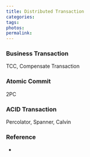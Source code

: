 ```yaml
---
title: Distributed Transaction
categories:
tags:
photos:
permalink:
---
```


> 

<!-- more -->

### Business Transaction
TCC, Compensate Transaction

### Atomic Commit
2PC

### ACID Transaction
Percolator, Spanner, Calvin

<!-- the diff between consensus, resolving conflict, and acid transaction? -->

### Reference
- []()